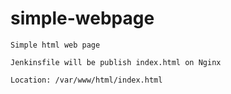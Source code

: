 # simple-webpage

```
Simple html web page

Jenkinsfile will be publish index.html on Nginx

Location: /var/www/html/index.html

```

